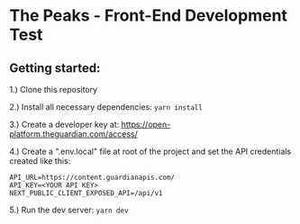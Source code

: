 # The Peaks - Front-End Development Test

## Getting started:

1.) Clone this repository

2.) Install all necessary dependencies:
`yarn install`

3.) Create a developer key at: https://open-platform.theguardian.com/access/

4.) Create a ".env.local" file at root of the project and set the API credentials created like this:

```
API_URL=https://content.guardianapis.com/
API_KEY=<YOUR API KEY>
NEXT_PUBLIC_CLIENT_EXPOSED_API=/api/v1
```

5.) Run the dev server:
`yarn dev`
